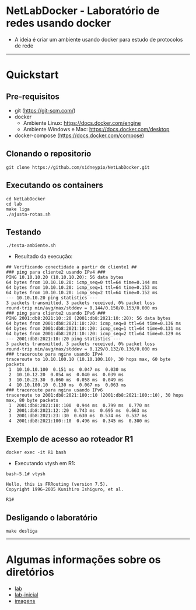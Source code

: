 # NetLabDocker - Laboratório de redes usando docker
* A ideia é criar um ambiente usando docker para estudo de protocolos de rede

--- 

# Quickstart
## Pre-requisitos
* git (https://git-scm.com/)
* docker 
  * Ambiente Linux: https://docs.docker.com/engine
  * Ambiente Windows e Mac: https://docs.docker.com/desktop
* docker-compose (https://docs.docker.com/compose)
## Clonando o repositorio
```
git clone https://github.com/sidneypio/NetLabDocker.git
```

## Executando os containers
```
cd NetLabDocker
cd lab
make liga
./ajusta-rotas.sh
```

## Testando 
```
./testa-ambiente.sh
```
* Resultado da execução:
```
## Verificando conectidade a partir de cliente1 ##
### ping para cliente2 usando IPv4 ###
PING 10.10.10.20 (10.10.10.20): 56 data bytes
64 bytes from 10.10.10.20: icmp_seq=0 ttl=64 time=0.144 ms
64 bytes from 10.10.10.20: icmp_seq=1 ttl=64 time=0.153 ms
64 bytes from 10.10.10.20: icmp_seq=2 ttl=64 time=0.152 ms
--- 10.10.10.20 ping statistics ---
3 packets transmitted, 3 packets received, 0% packet loss
round-trip min/avg/max/stddev = 0.144/0.150/0.153/0.000 ms
### ping para cliente2 usando IPv6 ###
PING 2001:db8:2021:10::20 (2001:db8:2021:10::20): 56 data bytes
64 bytes from 2001:db8:2021:10::20: icmp_seq=0 ttl=64 time=0.136 ms
64 bytes from 2001:db8:2021:10::20: icmp_seq=1 ttl=64 time=0.131 ms
64 bytes from 2001:db8:2021:10::20: icmp_seq=2 ttl=64 time=0.129 ms
--- 2001:db8:2021:10::20 ping statistics ---
3 packets transmitted, 3 packets received, 0% packet loss
round-trip min/avg/max/stddev = 0.129/0.132/0.136/0.000 ms
### traceroute para nginx usando IPv4
traceroute to 10.10.100.10 (10.10.100.10), 30 hops max, 60 byte packets
 1  10.10.10.100  0.151 ms  0.047 ms  0.030 ms
 2  10.10.12.20  0.054 ms  0.040 ms  0.039 ms
 3  10.10.23.30  0.060 ms  0.058 ms  0.049 ms
 4  10.10.100.10  0.130 ms  0.067 ms  0.063 ms
### traceroute para nginx usando IPv6
traceroute to 2001:db8:2021:100::10 (2001:db8:2021:100::10), 30 hops max, 80 byte packets
 1  2001:db8:2021:10::100  0.944 ms  0.799 ms  0.770 ms
 2  2001:db8:2021:12::20  0.743 ms  0.695 ms  0.663 ms
 3  2001:db8:2021:23::30  0.630 ms  0.574 ms  0.537 ms
 4  2001:db8:2021:100::10  0.496 ms  0.345 ms  0.300 ms
```

## Exemplo de acesso ao roteador R1
```
docker exec -it R1 bash
```
* Executando vtysh em R1:
```
bash-5.1# vtysh

Hello, this is FRRouting (version 7.5).
Copyright 1996-2005 Kunihiro Ishiguro, et al.

R1# 
```

## Desligando o laboratório
```
make desliga
```

---

# Algumas informações sobre os diretórios
* [lab](https://github.com/sidneypio/NetLabDocker/tree/main/lab#readme)
* [lab-inicial](https://github.com/sidneypio/NetLabDocker/tree/main/lab-inicial#readme)
* [imagens](https://github.com/sidneypio/NetLabDocker/tree/main/imagens#readme)
